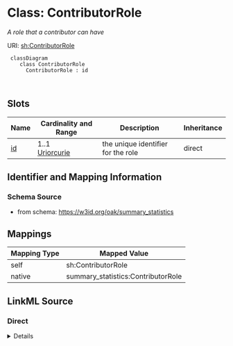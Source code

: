 # Class: ContributorRole


_A role that a contributor can have_





URI: [sh:ContributorRole](https://w3id.org/shacl/ContributorRole)




```{mermaid}
 classDiagram
    class ContributorRole
      ContributorRole : id
        
      
```




<!-- no inheritance hierarchy -->


## Slots

| Name | Cardinality and Range | Description | Inheritance |
| ---  | --- | --- | --- |
| [id](id.md) | 1..1 <br/> [Uriorcurie](Uriorcurie.md) | the unique identifier for the role | direct |









## Identifier and Mapping Information







### Schema Source


* from schema: https://w3id.org/oak/summary_statistics





## Mappings

| Mapping Type | Mapped Value |
| ---  | ---  |
| self | sh:ContributorRole |
| native | summary_statistics:ContributorRole |





## LinkML Source

<!-- TODO: investigate https://stackoverflow.com/questions/37606292/how-to-create-tabbed-code-blocks-in-mkdocs-or-sphinx -->

### Direct

<details>
```yaml
name: ContributorRole
description: A role that a contributor can have
from_schema: https://w3id.org/oak/summary_statistics
attributes:
  id:
    name: id
    description: the unique identifier for the role
    from_schema: https://w3id.org/oak/summary_statistics
    identifier: true
    range: uriorcurie
    required: true
class_uri: sh:ContributorRole

```
</details>

### Induced

<details>
```yaml
name: ContributorRole
description: A role that a contributor can have
from_schema: https://w3id.org/oak/summary_statistics
attributes:
  id:
    name: id
    description: the unique identifier for the role
    from_schema: https://w3id.org/oak/summary_statistics
    identifier: true
    alias: id
    owner: ContributorRole
    domain_of:
    - SummaryStatisticsReport
    - Ontology
    - Agent
    - ContributorRole
    range: uriorcurie
    required: true
class_uri: sh:ContributorRole

```
</details>